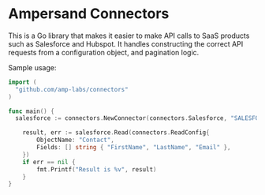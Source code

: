 # Ampersand Connectors

This is a Go library that makes it easier to make API calls to SaaS products such as Salesforce and Hubspot. It handles constructing the correct API requests from a configuration object, and pagination logic.

Sample usage:

```go
import (
  "github.com/amp-labs/connectors"
)

func main() {
  salesforce := connectors.NewConnector(connectors.Salesforce, "SALESFORCE_SUBDOMAIN", "ACCESS_TOKEN")

	result, err := salesforce.Read(connectors.ReadConfig{
		ObjectName: "Contact",
		Fields: [] string { "FirstName", "LastName", "Email" },
	})
	if err == nil {
		fmt.Printf("Result is %v", result)
	}
}
```
